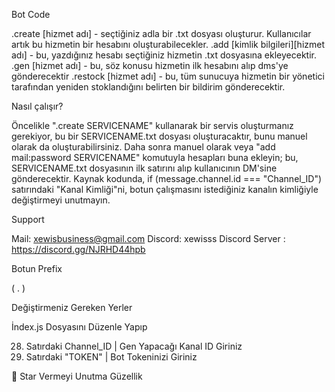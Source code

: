 Bot Code

.create [hizmet adı] - seçtiğiniz adla bir .txt dosyası oluşturur. Kullanıcılar artık bu hizmetin bir hesabını oluşturabilecekler.
.add [kimlik bilgileri][hizmet adı] - bu, yazdığınız hesabı seçtiğiniz hizmetin .txt dosyasına ekleyecektir.
.gen [hizmet adı] - bu, söz konusu hizmetin ilk hesabını alıp dms'ye gönderecektir
.restock [hizmet adı] - bu, tüm sunucuya hizmetin bir yönetici tarafından yeniden stoklandığını belirten bir bildirim gönderecektir.

Nasıl çalışır?

Öncelikle ".create SERVICENAME" kullanarak bir servis oluşturmanız gerekiyor, bu bir SERVICENAME.txt dosyası oluşturacaktır, bunu manuel olarak da oluşturabilirsiniz.
Daha sonra manuel olarak veya "add mail:password SERVICENAME" komutuyla hesapları buna ekleyin; bu, SERVICENAME.txt dosyasının ilk satırını alıp kullanıcının DM'sine gönderecektir. Kaynak kodunda, if (message.channel.id === "Channel_ID") satırındaki "Kanal Kimliği"ni, botun çalışmasını istediğiniz kanalın kimliğiyle değiştirmeyi unutmayın.

Support

Mail: xewisbusiness@gmail.com
Discord: xewisss
Discord Server : https://discord.gg/NJRHD44hpb

Botun Prefix

( . )

Değiştirmeniz Gereken Yerler

İndex.js Dosyasını Düzenle Yapıp 

28. Satırdaki Channel_ID | Gen Yapacağı Kanal ID Giriniz
163. Satırdaki "TOKEN" | Bot Tokeninizi Giriniz

🌟 Star Vermeyi Unutma Güzellik
